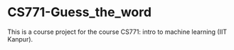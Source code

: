 # CS771-Guess_the_word
This is a course project for the course CS771: intro to machine learning (IIT Kanpur).
